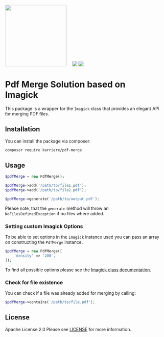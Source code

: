 <a href="https://www.karriere.at/" target="_blank"><img width="200" src="http://www.karriere.at/images/layout/katlogo.svg"></a>
<span>&nbsp;&nbsp;&nbsp;</span>
![](https://github.com/karriereat/pdf-merge/workflows/test/badge.svg)
![](https://github.com/karriereat/pdf-merge/workflows/lint/badge.svg)

# Pdf Merge Solution based on Imagick

This package is a wrapper for the `Imagick` class that provides an elegant API for merging PDF files.

## Installation

You can install the package via composer:

```bash
composer require karriere/pdf-merge
```

## Usage

```php
$pdfMerge = new PdfMerge();

$pdfMerge->add('/path/to/file1.pdf');
$pdfMerge->add('/path/to/file2.pdf');

$pdfMerge->generate('/path/to/output.pdf');
```

Please note, that the `generate` method will throw an `NoFilesDefinedException` if no files where added.

### Setting custom Imagick Options
To be able to set options in the `Imagick` instance used you can pass an array on constructing the `PdfMerge` instance.

```php
$pdfMerge = new PdfMerge([
    'density' => '200',
]);
```

To find all possible options please see the [Imagick class documentation](https://www.php.net/manual/en/imagick.setoption.php).

### Check for file existence
You can check if a file was already added for merging by calling:

```php
$pdfMerge->contains('/path/to/file.pdf');
```

## License

Apache License 2.0 Please see [LICENSE](LICENSE) for more information.
